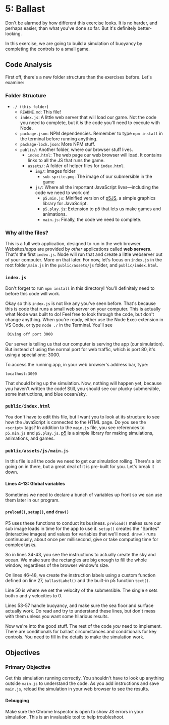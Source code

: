 # 5: Ballast
Don't be alarmed by how different this exercise looks. It is no harder, and perhaps easier, than what you've done so far. But it's definitely better-looking.

In this exercise, we are going to build a simulation of buoyancy by completing the controls to a small game.

## Code Analysis
First off, there's a new folder structure than the exercises before. Let's examine:

### Folder Structure
* `./ (this folder`)
    * `README.md`: This file!
    * `index.js`: A little web server that will load our game. Not the code you need to complete, but it _is_ the code you'll need to execute with Node.
    * `package.json`: NPM dependencies. Remember to type `npm install` in the terminal before running anything.
    * `package-lock.json`: More NPM stuff.
    * `public/`: Another folder, where our browser stuff lives.
        * `index.html`: The web page our web browser will load. It contains links to all the JS that runs the game.
        * `assets/`: A folder of helper files for `index.html`.
            * `img/`: Images folder
                * `sub-sprite.png`: The image of our submersible in the game
            * `js/`: Where all the important JavaScript lives—including the code we need to work on!
                * `p5.min.js`: Minified version of [p5JS](https://p5js.org/), a simple graphics library for JavaScript.
                * `p5.play.js`: Extension to p5 that lets us make games and animations.
                * `main.js`: Finally, the code we need to complete.

### Why all the files?
This is a full web application, designed to run in the web browser. Websites/apps are provided by _other_ applications called **web servers**. That's the first `index.js`. Node will run that and create a little webserver out of your computer. More on that later. For now, let's focus on `index.js` in the root folder,`main.js` in the `public/assets/js` folder, and `public/index.html`.

### `index.js`
Don't forget to run `npm install` in this directory! You'll definitely need to before this code will work.

Okay so this `index.js` is not like any you've seen before. That's because this is code that runs a small web server on your computer. This is actually what Node was built to do! Feel free to look through the code, but don't change anything. When you're ready, either use the Node Exec extension in VS Code, or type `node ./` in the Terminal. You'll see

```bash
 Diving off port 3000
```

Our server is telling us that our computer is serving the app (our simulation). But instead of using the normal port for web traffic, which is port 80, it's using a special one: 3000. 

To access the running app, in your web browser's address bar, type:

```
localhost:3000
```

That should bring up the simulation. Now, nothing will happen yet, because you haven't written the code! Still, you should see our plucky submersible, some instructions, and blue ocean/sky.

### `public/index.html`
You don't have to edit this file, but I want you to look at its structure to see how the JavaScript is connected to the HTML page. Do you see the `<script>` tags? In addition to the `main.js` file, you see references to `p5.min.js` and `p5.play.js`. [p5](https://p5js.org) is a simple library for making simulations, animations, and games. 

### `public/assets/js/main.js`
In this file is all the code we need to get our simulation rolling. There's a lot going on in there, but a great deal of it is pre-built for you. Let's break it down.

#### Lines 4-13: Global variables
Sometimes we need to declare a bunch of variables up front so we can use them later in our program.

#### `preload()`, `setup()`, and `draw()`
P5 uses these functions to conduct its business. `preload()` makes sure our sub image loads in time for the app to use it. `setup()` creates the "Sprites" (interactive images) and values for variables that we'll need. `draw()` runs continuously, about once per millisecond, give or take computing time for complex tasks. 

So in lines 34-43, you see the instructions to actually create the sky and ocean. We make sure the rectangles are big enough to fill the whole window, regardless of the browser window's size.

On lines 46-48, we create the instruction labels using a custom function defined on line 27, `ballastLabel()` and the built-in p5 function `text()`.

Line 50 is where we set the velocity of the submersible. The single `0` sets both `x` and `y` velocities to 0.

Lines 53-57 handle buoyancy, and make sure the sea floor and surface actually work. Do read and try to understand these lines, but don't mess with them unless you want some hilarious results. 

Now we're into the good stuff. The rest of the code _you_ need to implement. There are conditionals for ballast circumstances and conditionals for key controls. You need to fill in the details to make the simulation work.

## Objectives

### Primary Objective
Get this simulation running correctly. You shouldn't have to look up anything outside `main.js` to understand the code. As you add instructions and save `main.js`, reload the simulation in your web browser to see the results.

#### Debugging
Make sure the Chrome Inspector is open to show JS errors in your simulation. This is an invaluable tool to help troubleshoot.










